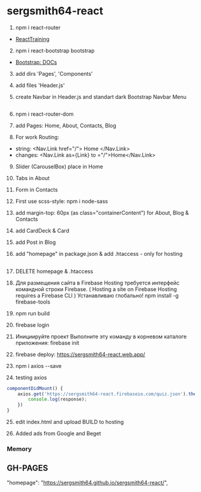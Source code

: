 # sergsmith64-react

1. npm i react-router
* [ReactTraining](https://reacttraining.com/react-router/core/guides/quick-start)

2. npm i react-bootstrap bootstrap
* [Bootstrap: DOCs](https://react-bootstrap.github.io)

3. add dirs 'Pages', 'Components'

4. add files 'Header.js'

5. create Navbar in Header.js and standart dark Bootstrap Navbar Menu

##

6. npm i react-router-dom

7. add Pages: Home, About, Contacts, Blog

8. For work Routing:
* string: <Nav.Link href="/"> Home </Nav.Link>
* changes: <Nav.Link as={Link} to ="/">Home</Nav.Link>

9. Slider (CarouselBox) place in Home

10. Tabs in About

11. Form in Contacts

12. First use scss-style: npm i node-sass

13. add margin-top: 60px (as class="containerContent") for About, Blog & Contacts

14. add CardDeck & Card

15. add Post in Blog

16. add "homepage" in package.json & add .htaccess - only for hosting

##

17. DELETE homepage & .htaccess

18. Для размещения сайта в Firebase Hosting требуется интерфейс командной строки Firebase.
( Hosting a site on Firebase Hosting requires a Firebase CLI )
Устанавливаю глобально!
npm install -g firebase-tools

19. npm run build

20. firebase login

21. Инициируйте проект
Выполните эту команду в корневом каталоге приложения:
firebase init

22. firebase deploy: https://sergsmith64-react.web.app/

23. npm i axios --save

24. testing axios

~~~javascript
componentDidMount() {
    axios.get('https://sergsmith64-react.firebaseio.com/quiz.json').then(response => {
        console.log(response);
    })
}
~~~

25. edit index.html and upload BUILD to hosting

26. Added ads from Google and Beget

### Memory

## GH-PAGES

"homepage": "https://sergsmith64.github.io/sergsmith64-react/",